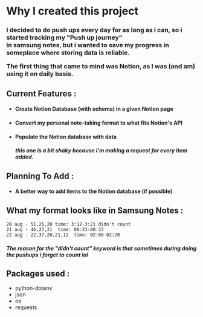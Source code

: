 # Why I created this project

<h3> I decided to do push ups every day for as long as i can, so i started tracking my "Push up journey" <br> in 
samsung notes, but i wanted to save my progress in someplace where storing data is reliable.

The first thing that came to mind was Notion, as I was (and am) using it on daily basis.</h3>

## Current Features :

- <h4>Create Notion Database (with schema) in a given Notion page</h4>
- <h4>Convert my personal note-taking format to what fits Notion's API</h4>
- <h4>Populate the Notion database with data <h5>this one is a bit shaky because i'm making a request for every item added.<h5> </h4>

## Planning To Add :

- <h4>A better way to add items to the Notion database (if possible)</h4>

## What my format looks like in Samsung Notes :

    20 aug - 51,25,20 time: 3:12-3:21 didn't count
    21 aug - 46,27,21  time: 00:23-00:33
    22 aug - 22,37,20,21,12  time: 02:08-02:20

<h5>The reason for the "didn't count" keyword is that sometimes during doing the pushups i forget to count lol</h5>

## Packages used :

- python-dotenv
- json
- os
- requests
